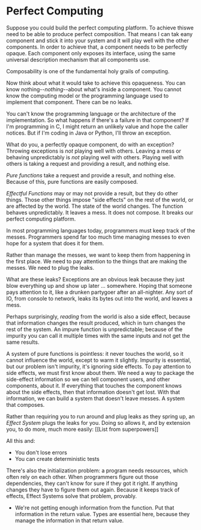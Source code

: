# Perfect Computing

Suppose you could build the perfect computing platform.
To achieve thiswe need to be able to produce perfect composition.
That means I can tak eany component and stick it into your system and it will play well with the other components.
In order to achieve that, a component needs to be perfectly opaque.
Each component only exposes its interface, using the same universal description mechanism that all components use.

Composability is one of the fundamental holy grails of computing.

Now think about what it would take to achieve this opaqueness.
You can know nothing--*nothing*--about what's inside a component.
You cannot know the computing model or the programming language used to implement that component.
There can be no leaks.

You can't know the programming language or the architecture of the implementation.
So what happens if there's a failure in that component?
If I'm programming in C, I might return an unlikely value and hope the caller notices.
But if I'm coding in Java or Python, I'll throw an exception.

What do you, a perfectly opaque component, do with an exception?
Throwing exceptions is *not* playing well with others.
Leaving a mess or behaving unpredictably is *not* playing well with others.
Playing well with others is taking a request and providing a result, and nothing else.

*Pure functions* take a request and provide a result, and nothing else.
Because of this, pure functions are easily composed.

*Effectful Functions* may or may not provide a result, but they do other things.
Those other things impose "side effects" on the rest of the world, or are affected by the world.
The state of the world changes.
The function behaves unpredictably.
It leaves a mess.
It does not compose.
It breaks our perfect computing platform.

In most programming languages today, programmers must keep track of the messes.
Programmers spend far too much time managing messes to even hope for a system that does it for them.

Rather than manage the messes, we want to keep them from happening in the first place.
We need to pay attention to the things that are making the messes.
We need to plug the leaks.

What are these leaks?
Exceptions are an obvious leak because they just blow everything up and show up later ... somewhere.
Hoping that someone pays attention to it, like a drunken partygoer after an all-nighter.
Any sort of IO, from console to network, leaks its bytes out into the world, and leaves a mess.

Perhaps surprisingly, *reading* from the world is also a side effect, because that information changes the result produced, which in turn changes the rest of the system.
An impure function is unpredictable; because of the impurity you can call it multiple times with the same inputs and not get the same results.

A system of pure functions is pointless: it never touches the world, so it cannot influence the world, except to warm it slightly.
Impurity is essential, but our problem isn't impurity, it's ignoring side effects.
To pay attention to side effects, we must first know about them.
We need a way to package the side-effect information so we can tell component users, and other components, about it.
If everything that touches the component knows about the side effects, then that information doesn't get lost.
With that information, we can build a system that doesn't leave messes.
A system that composes.

Rather than requiring you to run around and plug leaks as they spring up, an *Effect System* plugs the leaks for you.
Doing so allows it, and by extension you, to do more, much more easily:
[[List from superpowers]]

All this and:

- You don't lose errors
- You can create deterministic tests

There's also the initialization problem: a program needs resources, which often rely on each other.
When programmers figure out those dependencies, they can't know for sure if they got it right.
If anything changes they have to figure them out again.
Because it keeps track of effects, Effect Systems solve that problem, provably.

- We're not getting enough information from the function.
  Put that information in the return value.
  Types are essential here, because they manage the information in that return value.
